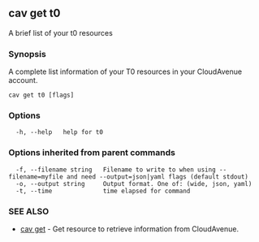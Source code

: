 ## cav get t0

A brief list of your t0 resources

### Synopsis

A complete list information of your T0 resources in your CloudAvenue account.

```
cav get t0 [flags]
```

### Options

```
  -h, --help   help for t0
```

### Options inherited from parent commands

```
  -f, --filename string   Filename to write to when using --filename=myfile and need --output=json|yaml flags (default stdout)
  -o, --output string     Output format. One of: (wide, json, yaml)
  -t, --time              time elapsed for command
```

### SEE ALSO

* [cav get](cav_get.md)	 - Get resource to retrieve information from CloudAvenue.

